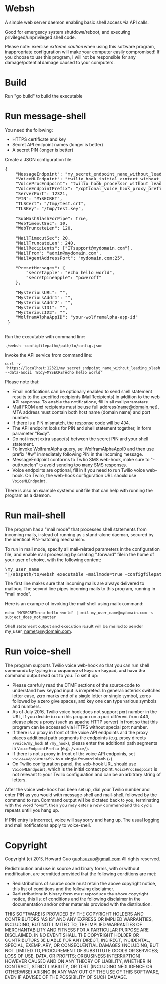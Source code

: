 Websh
=====
A simple web server daemon enabling basic shell access via API calls.

Good for emergency system shutdown/reboot, and executing privileged/unprivileged shell code.

Please note: exercise _extreme caution_ when using this software program, inappropriate configuration will make your computer easily compromised! If you choose to use this program, I will not be responsible for any damage/potential damage caused to your computers.

Build
=================
Run "go build" to build the executable.

Run message-shell
========
You need the following:

- HTTPS certificate and key
- Secret API endpoint names (longer is better)
- A secret PIN (longer is better)

Create a JSON configuration file:

<pre>
{
    "MessageEndpoint": "my_secret_endpoint_name_without_leading_slash",
    "VoiceMLEndpoint": "twilio_hook_initial_contact_without_leading_slash",
    "VoiceProcEndpoint": "twilio_hook_processor_without_leading_slash",
    "VoiceEndpointPrefix": "/optional_voice_hook_proxy_prefix",
    "ServerPort": 12321,
    "PIN": "MYSECRET",
    "TLSCert": "/tmp/test.crt",
    "TLSKey": "/tmp/test.key",

    "SubHashSlashForPipe": true,
    "WebTimeoutSec": 10,
    "WebTruncateLen": 120,

    "MailTimeoutSec": 20,
    "MailTruncateLen": 240,
    "MailRecipients": ["ITsupport@mydomain.com"],
    "MailFrom": "admin@mydomain.com",
    "MailAgentAddressPort": "mydomain.com:25",

    "PresetMessages": {
        "secretapple": "echo hello world",
        "secretpineapple": "poweroff"
    },

    "MysteriousURL": "",
    "MysteriousAddr1": "",
    "MysteriousAddr2": "",
    "MysteriousID1": "",
    "MysteriousID2": "",
    "WolframAlphaAppID": "your-wolframalpha-app-id"
 }

</pre>

Run the executable with command line:

    ./websh -configfilepath=/path/to/config.json

Invoke the API service from command line:

    curl -v 'https://localhost:12321/my_secret_endpoint_name_without_leading_slash' --data-ascii 'Body=MYSECRETecho hello world'

Please note that:

- Email notifications can be optionally enabled to send shell statement results to the specified recipients (MailRecipients) in addition to the web API response. To enable the notifications, fill in all mail parameters.
- Mail FROM and recipients must be use full address(name@domain.net), MTA address must contain both host name (domain name) and port number.
- If there is a PIN mismatch, the response code will be 404.
- The API endpoint looks for PIN and shell statement together, in form parameter "Body".
- Do not insert extra space(s) between the secret PIN and your shell statement.
- To invoke WolframAlpha query, set WolframAlphaAppID and then use prefix "#w" immediately following PIN in the incoming message.
- MessageEndpoint conforms to Twilio SMS web-hook, make sure to "-outtrunclen" to avoid sending too many SMS responses.
- Voice endpoints are optional, fill in if you need to run Twilio voice web-hook. On Twilio, the web-hook configuration URL should use `VoiceMLEndpoint`.

There is also an example systemd unit file that can help with running the program as a daemon.

Run mail-shell
==================
The program has a "mail mode" that processes shell statements from incoming mails, instead of running as a stand-alone daemon, secured by the identical PIN-matching mechanism.

To run in mail mode, specify all mail-related parameters in the configuration file, and enable mail processing by creating ".forward" file in the home of your user of choice, with the following content:

<pre>
\my_user_name
"|/abspath/to/websh_executable -mailmode=true -configfilepath=/path/to/config.json"
</pre>

The first line makes sure that incoming mails are always delivered to mailbox. The second line pipes incoming mails to this program, running in "mail mode".

Here is an example of invoking the mail-shell using mailx command:

    echo 'MYSECRETecho hello world' | mail my_user_name@mydomain.com -s subject_does_not_matter

Shell statement output and execution result will be mailed to sender my\_user\_name@mydomain.com.

Run voice-shell
===================
The program supports Twilio voice web-hook so that you can run shell commands by typing in a sequence of keys on keypad, and have the command output read out to you. To set it up:

- Please carefully read the DTMF sections of the source code to understand how keypad input is intepreted. In general: asterisk switches letter case, zero marks end of a single letter or single symbol, zeros followed by a zero give spaces, and key one can type various symbols and numbers.
- As of July 2016, Twilio voice hook does not support port number in the URL, if you decide to run this program on a port different from 443, please place a proxy (such as apache HTTP server) in front so that this program can be accessed via HTTPS without special port number.
- If there is a proxy in front of the voice API endpoints and the proxy places additional path segments the endpoints (e.g. proxy directs `/voice/my_hook` at `/my_hook`), please enter the additional path segments in `VoiceEndpointPrefix` (e.g. `/voice/`).
- If there is not a proxy in front of the voice API endpoints, set `VoiceEndpointPrefix` to a single forward slash (`/`).
- On Twilio configuration panel, the web-hook URL should use `VoiceMLEndpoint`, which is the initial contact point. `VoiceProcEndpoint` is not relevant to your Twilio configuration and can be an arbitrary string of letters.

After the voice web-hook has been set up, dial your Twilio number and enter PIN as you would with message-shell and mail-shell, followed by the command to run. Command output will be dictated back to you, terminating with the word "over", then you may enter a new command and the cycle repeats untill you hang up.

If PIN entry is incorrect, voice will say sorry and hang up. The usual logging and mail notifications apply to voice-shell.

Copyright
====================
Copyright (c) 2016, Howard Guo <guohouzuo@gmail.com>
All rights reserved.

Redistribution and use in source and binary forms, with or without modification, are permitted provided that the following conditions are met:
- Redistributions of source code must retain the above copyright notice, this list of conditions and the following disclaimer.
- Redistributions in binary form must reproduce the above copyright notice, this list of conditions and the following disclaimer in the documentation and/or other materials provided with the distribution.

THIS SOFTWARE IS PROVIDED BY THE COPYRIGHT HOLDERS AND CONTRIBUTORS "AS IS" AND ANY EXPRESS OR IMPLIED WARRANTIES, INCLUDING, BUT NOT LIMITED TO, THE IMPLIED WARRANTIES OF MERCHANTABILITY AND FITNESS FOR A PARTICULAR PURPOSE ARE DISCLAIMED. IN NO EVENT SHALL THE COPYRIGHT HOLDER OR CONTRIBUTORS BE LIABLE FOR ANY DIRECT, INDIRECT, INCIDENTAL, SPECIAL, EXEMPLARY, OR CONSEQUENTIAL DAMAGES (INCLUDING, BUT NOT LIMITED TO, PROCUREMENT OF SUBSTITUTE GOODS OR SERVICES; LOSS OF USE, DATA, OR PROFITS; OR BUSINESS INTERRUPTION) HOWEVER CAUSED AND ON ANY THEORY OF LIABILITY, WHETHER IN CONTRACT, STRICT LIABILITY, OR TORT (INCLUDING NEGLIGENCE OR OTHERWISE) ARISING IN ANY WAY OUT OF THE USE OF THIS SOFTWARE, EVEN IF ADVISED OF THE POSSIBILITY OF SUCH DAMAGE.
